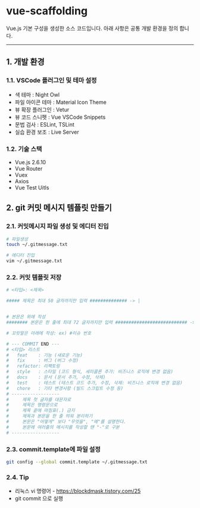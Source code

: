 # vue-scaffolding
Vue.js 기본 구성을 생성한 소스 코드입니다.
아래 사항은 공통 개발 환경을 정의 합니다.

---
## 1. 개발 환경
### 1.1. VSCode 플러그인 및 테마 설정
- 색 테마 : Night Owl
- 파일 아이콘 테마 : Material Icon Theme
- 뷰 확장 플러그인 : Vetur
- 뷰 코드 스니펫 : Vue VSCode Snippets
- 문법 검사 : ESLint, TSLint
- 실습 환경 보조 : Live Server

### 1.2. 기술 스택
* Vue.js 2.6.10
* Vue Router
* Vuex
* Axios
* Vue Test Uitls

## 2. git 커밋 메시지 템플릿 만들기

### 2.1. 커밋메시지 파일 생성 및 에디터 진입
```bash
# 파일생성
touch ~/.gitmessage.txt

# 에디터 진입
vim ~/.gitmessage.txt
```

### 2.2. 커밋 템플릿 저장

```bash
# <타입>: <제목>

##### 제목은 최대 50 글자까지만 입력 ############## -> |


# 본문은 위에 작성
######## 본문은 한 줄에 최대 72 글자까지만 입력 ########################### -> |

# 꼬릿말은 아래에 작성: ex) #이슈 번호

# --- COMMIT END ---
# <타입> 리스트
#   feat    : 기능 (새로운 기능)
#   fix     : 버그 (버그 수정)
#   refactor: 리팩토링
#   style   : 스타일 (코드 형식, 세미콜론 추가: 비즈니스 로직에 변경 없음)
#   docs    : 문서 (문서 추가, 수정, 삭제)
#   test    : 테스트 (테스트 코드 추가, 수정, 삭제: 비즈니스 로직에 변경 없음)
#   chore   : 기타 변경사항 (빌드 스크립트 수정 등)
# ------------------
#     제목 첫 글자를 대문자로
#     제목은 명령문으로
#     제목 끝에 마침표(.) 금지
#     제목과 본문을 한 줄 띄워 분리하기
#     본문은 "어떻게" 보다 "무엇을", "왜"를 설명한다.
#     본문에 여러줄의 메시지를 작성할 땐 "-"로 구분
# ------------------
```

### 2.3. commit.template에 파일 설정
```bash
git config --global commit.template ~/.gitmessage.txt
```

### 2.4. Tip
* 리눅스 vi 명령어 - https://blockdmask.tistory.com/25
* git commit 으로 실행
